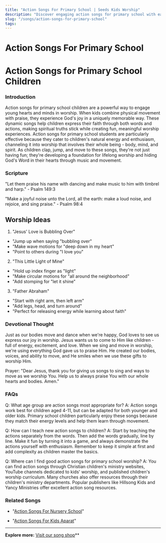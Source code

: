 ```yaml
---
title: "Action Songs For Primary School | Seeds Kids Worship"
description: "Discover engaging action songs for primary school with easy motions and biblical lessons. Perfect for children's worship, Sunday school, and family devotions."
slug: "/songs/action-songs-for-primary-school"
tags:
---
```


# Action Songs For Primary School

# Action Songs for Primary School Children

### Introduction
Action songs for primary school children are a powerful way to engage young hearts and minds in worship. When kids combine physical movement with praise, they experience God's joy in a uniquely memorable way. These dynamic songs help children express their faith through both words and actions, making spiritual truths stick while creating fun, meaningful worship experiences. Action songs for primary school students are particularly effective because they cater to children's natural energy and enthusiasm, channeling it into worship that involves their whole being - body, mind, and spirit. As children clap, jump, and move to these songs, they're not just having fun; they're developing a foundation for lifelong worship and hiding God's Word in their hearts through music and movement.

### Scripture
"Let them praise his name with dancing and make music to him with timbrel and harp." - Psalm 149:3

"Make a joyful noise unto the Lord, all the earth: make a loud noise, and rejoice, and sing praise." - Psalm 98:4

## Worship Ideas
1. "Jesus' Love is Bubbling Over"
- "Jump up when saying "bubbling over"
- "Make wave motions for "deep down in my heart"
- "Point to others during "I love you"

2. "This Little Light of Mine"
- "Hold up index finger as "light"
- "Make circular motions for "all around the neighborhood"
- "Add stomping for "let it shine"

3. "Father Abraham"
- "Start with right arm, then left arm"
- "Add legs, head, and turn around"
- "Perfect for releasing energy while learning about faith"

### Devotional Thought
Just as our bodies move and dance when we're happy, God loves to see us express our joy in worship. Jesus wants us to come to Him like children - full of energy, excitement, and love. When we sing and move in worship, we're using everything God gave us to praise Him. He created our bodies, voices, and ability to move, and He smiles when we use these gifts to worship Him.

Prayer: "Dear Jesus, thank you for giving us songs to sing and ways to move as we worship You. Help us to always praise You with our whole hearts and bodies. Amen."

### FAQs

Q: What age group are action songs most appropriate for?
A: Action songs work best for children aged 4-11, but can be adapted for both younger and older kids. Primary school children particularly enjoy these songs because they match their energy levels and help them learn through movement.

Q: How can I teach new action songs to children?
A: Start by teaching the actions separately from the words. Then add the words gradually, line by line. Make it fun by turning it into a game, and always demonstrate the actions yourself with enthusiasm. Remember to keep it simple at first and add complexity as children master the basics.

Q: Where can I find good action songs for primary school worship?
A: You can find action songs through Christian children's ministry websites, YouTube channels dedicated to kids' worship, and published children's worship curriculum. Many churches also offer resources through their children's ministry departments. Popular publishers like Hillsong Kids and Yancy Ministries offer excellent action song resources.

### Related Songs

- "[Action Songs For Nursery School](/songs/action-songs-for-nursery-school/)"

- "[Action Songs For Kids Aparat](/songs/action-songs-for-kids-aparat/)"

---

**Explore more:** [Visit our song shop](https://seedskidsworship.com/shop)**

<!-- Schema Markup -->
<script type="application/ld+json">
{
  "@context": "https://schema.org",
  "@type": "MusicRecording",
  "name": "Action Songs For Primary School",
  "byArtist": {
    "@type": "MusicGroup",
    "name": "Seeds Kids Worship"
  },
  "isFamilyFriendly": true,
  "url": "https://seedskidsworship.com/songs/action-songs-for-primary-school/"
}
</script>